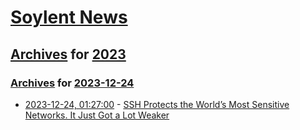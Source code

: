 # [Soylent News](../../../README.md)

## [Archives](../../index.md) for [2023](../index.md)

### [Archives](../../index.md) for [2023-12-24](index.md)

* [2023-12-24, 01:27:00](https://soylentnews.org/article.pl?sid=23/12/23/0253252&from=rss) - [SSH Protects the World’s Most Sensitive Networks. It Just Got a Lot Weaker](https://soylentnews.org/article.pl?sid=23/12/23/0253252&from=rss)
